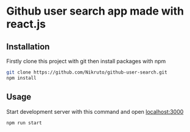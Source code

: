 # Github user search app made with react.js

## Installation

Firstly clone this project with git then install packages with npm

```bash
git clone https://github.com/Nikruto/github-user-search.git
npm install
```

## Usage

Start development server with this command and open [localhost:3000](http://localhost:3000/)

```bash
npm run start
```